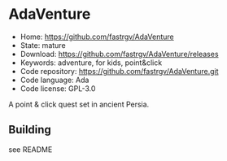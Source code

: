 # AdaVenture

- Home: https://github.com/fastrgv/AdaVenture
- State: mature
- Download: https://github.com/fastrgv/AdaVenture/releases
- Keywords: adventure, for kids, point&click
- Code repository: https://github.com/fastrgv/AdaVenture.git
- Code language: Ada
- Code license: GPL-3.0

A point & click quest set in ancient Persia.

## Building

see README

